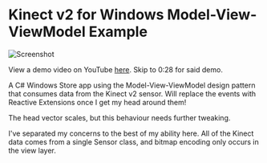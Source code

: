 # Kinect v2 for Windows Model-View-ViewModel Example

![Screenshot](https://pbs.twimg.com/media/B9WwHtmIUAID5cU.jpg:medium)

View a demo video on YouTube [here](https://www.youtube.com/watch?v=1aqxnynKuqQ). Skip to 0:28 for said demo.

A C# Windows Store app using the Model-View-ViewModel design pattern that consumes data from the Kinect v2 sensor. Will replace the events with Reactive Extensions once I get my head around them!

The head vector scales, but this behaviour needs further tweaking.

I've separated my concerns to the best of my ability here. All of the Kinect data comes from a single Sensor class, and bitmap encoding only occurs in the view layer.
